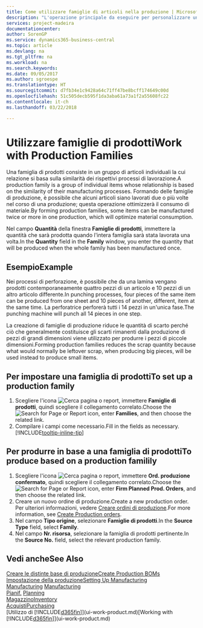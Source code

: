 ```yaml
---
title: Come utilizzare famiglie di articoli nella produzione | Microsoft Docs
description: "L'operazione principale da eseguire per personalizzare un calendario di base per la propria società, o per uno dei partner commerciali, è la modifica dello stato dei giorni lavorativi e non lavorativi."
services: project-madeira
documentationcenter: 
author: SorenGP
ms.service: dynamics365-business-central
ms.topic: article
ms.devlang: na
ms.tgt_pltfrm: na
ms.workload: na
ms.search.keywords: 
ms.date: 09/05/2017
ms.author: sgroespe
ms.translationtype: HT
ms.sourcegitcommit: d7fb34e1c9428a64c71ff47be8bcff174649c00d
ms.openlocfilehash: 51c505decb595f1da3aba61a73a1f2a55608fc22
ms.contentlocale: it-ch
ms.lasthandoff: 03/22/2018

---
```

# <a name="work-with-production-families"></a><span data-ttu-id="3bdd5-103">Utilizzare famiglie di prodotti</span><span class="sxs-lookup"><span data-stu-id="3bdd5-103">Work with Production Families</span></span>
<span data-ttu-id="3bdd5-104">Una famiglia di prodotti consiste in un gruppo di articoli individuali la cui relazione si basa sulla similarità dei rispettivi processi di lavorazione.</span><span class="sxs-lookup"><span data-stu-id="3bdd5-104">A production family is a group of individual items whose relationship is based on the similarity of their manufacturing processes.</span></span> <span data-ttu-id="3bdd5-105">Formando delle famiglie di produzione, è possibile che alcuni articoli siano lavorati due o più volte nel corso di una produzione; questa operazione ottimizzerà il consumo di materiale.</span><span class="sxs-lookup"><span data-stu-id="3bdd5-105">By forming production families, some items can be manufactured twice or more in one production, which will optimize material consumption.</span></span>

<span data-ttu-id="3bdd5-106">Nel campo **Quantità** della finestra **Famiglie di prodotti**, immettere la quantità che sarà prodotta quando l'intera famiglia sarà stata lavorata una volta.</span><span class="sxs-lookup"><span data-stu-id="3bdd5-106">In the **Quantity** field in the **Family** window, you enter the quantity that will be produced when the whole family has been manufactured once.</span></span>

## <a name="example"></a><span data-ttu-id="3bdd5-107">Esempio</span><span class="sxs-lookup"><span data-stu-id="3bdd5-107">Example</span></span>
<span data-ttu-id="3bdd5-108">Nei processi di perforazione, è possibile che da una lamina vengano prodotti contemporaneamente quattro pezzi di un articolo e 10 pezzi di un altro articolo differente.</span><span class="sxs-lookup"><span data-stu-id="3bdd5-108">In punching processes, four pieces of the same item can be produced from one sheet and 10 pieces of another, different, item at the same time.</span></span> <span data-ttu-id="3bdd5-109">La perforatrice perforerà tutti i 14 pezzi in un'unica fase.</span><span class="sxs-lookup"><span data-stu-id="3bdd5-109">The punching machine will punch all 14 pieces in one step.</span></span>

<span data-ttu-id="3bdd5-110">La creazione di famiglie di produzione riduce le quantità di scarto perché ciò che generalmente costituisce gli scarti rimanenti dalla produzione di pezzi di grandi dimensioni viene utilizzato per produrre i pezzi di piccole dimensioni.</span><span class="sxs-lookup"><span data-stu-id="3bdd5-110">Forming production families reduces the scrap quantity because what would normally be leftover scrap, when producing big pieces, will be used instead to produce small items.</span></span>

## <a name="to-set-up-a-production-family"></a><span data-ttu-id="3bdd5-111">Per impostare una famiglia di prodotti</span><span class="sxs-lookup"><span data-stu-id="3bdd5-111">To set up a production family</span></span>
1. <span data-ttu-id="3bdd5-112">Scegliere l'icona ![Cerca pagina o report](media/ui-search/search_small.png "icona Cerca pagina o report"), immettere **Famiglie di prodotti**, quindi scegliere il collegamento correlato.</span><span class="sxs-lookup"><span data-stu-id="3bdd5-112">Choose the ![Search for Page or Report](media/ui-search/search_small.png "Search for Page or Report icon") icon, enter **Families**, and then choose the related link.</span></span>
2. <span data-ttu-id="3bdd5-113">Compilare i campi come necessario.</span><span class="sxs-lookup"><span data-stu-id="3bdd5-113">Fill in the fields as necessary.</span></span> [!INCLUDE[tooltip-inline-tip](includes/tooltip-inline-tip_md.md)]

## <a name="to-produce-based-on-a-production-familily"></a><span data-ttu-id="3bdd5-114">Per produrre in base a una famiglia di prodotti</span><span class="sxs-lookup"><span data-stu-id="3bdd5-114">To produce based on a production familily</span></span>
1. <span data-ttu-id="3bdd5-115">Scegliere l'icona ![Cerca pagina o report](media/ui-search/search_small.png "icona Cerca pagina o report"), immettere **Ord. produzione confermato**, quindi scegliere il collegamento correlato.</span><span class="sxs-lookup"><span data-stu-id="3bdd5-115">Choose the ![Search for Page or Report](media/ui-search/search_small.png "Search for Page or Report icon") icon, enter **Firm Planned Prod. Orders**, and then choose the related link.</span></span>
2. <span data-ttu-id="3bdd5-116">Creare un nuovo ordine di produzione.</span><span class="sxs-lookup"><span data-stu-id="3bdd5-116">Create a new production order.</span></span> <span data-ttu-id="3bdd5-117">Per ulteriori informazioni, vedere [Creare ordini di produzione](production-how-to-create-production-orders.md).</span><span class="sxs-lookup"><span data-stu-id="3bdd5-117">For more information, see [Create Production orders](production-how-to-create-production-orders.md).</span></span>
3. <span data-ttu-id="3bdd5-118">Nel campo **Tipo origine**, selezionare **Famiglie di prodotti**.</span><span class="sxs-lookup"><span data-stu-id="3bdd5-118">In the **Source Type** field, select **Family**.</span></span>  
4. <span data-ttu-id="3bdd5-119">Nel campo **Nr. risorsa**, selezionare la famiglia di prodotti pertinente.</span><span class="sxs-lookup"><span data-stu-id="3bdd5-119">In the **Source No.** field, select the relevant production family.</span></span>

## <a name="see-also"></a><span data-ttu-id="3bdd5-120">Vedi anche</span><span class="sxs-lookup"><span data-stu-id="3bdd5-120">See Also</span></span>
[<span data-ttu-id="3bdd5-121">Creare le distinte base di produzione</span><span class="sxs-lookup"><span data-stu-id="3bdd5-121">Create Production BOMs</span></span>](production-how-to-create-production-boms.md)  
[<span data-ttu-id="3bdd5-122">Impostazione della produzione</span><span class="sxs-lookup"><span data-stu-id="3bdd5-122">Setting Up Manufacturing</span></span>](production-configure-production-processes.md)  
<span data-ttu-id="3bdd5-123">[Manufacturing](production-manage-manufacturing.md)  </span><span class="sxs-lookup"><span data-stu-id="3bdd5-123">[Manufacturing](production-manage-manufacturing.md)  </span></span>  
<span data-ttu-id="3bdd5-124">[Pianif.](production-planning.md) </span><span class="sxs-lookup"><span data-stu-id="3bdd5-124">[Planning](production-planning.md) </span></span>  
[<span data-ttu-id="3bdd5-125">Magazzino</span><span class="sxs-lookup"><span data-stu-id="3bdd5-125">Inventory</span></span>](inventory-manage-inventory.md)  
[<span data-ttu-id="3bdd5-126">Acquisti</span><span class="sxs-lookup"><span data-stu-id="3bdd5-126">Purchasing</span></span>](purchasing-manage-purchasing.md)  
<span data-ttu-id="3bdd5-127">[Utilizzo di [!INCLUDE[d365fin](includes/d365fin_md.md)]](ui-work-product.md)</span><span class="sxs-lookup"><span data-stu-id="3bdd5-127">[Working with [!INCLUDE[d365fin](includes/d365fin_md.md)]](ui-work-product.md)</span></span>

